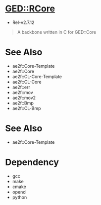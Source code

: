 # [GED::RCore](https://github.com/yuisanae2f/GED_RCore)
- Rel-v2.7.12

> A backbone written in C for GED::Core

# See Also
- ae2f::Core-Template
- ae2f::Core
- ae2f::CL-Core-Template
- ae2f::CL-Core
- ae2f::err
- ae2f::mov
- ae2f::mov2
- ae2f::Bmp
- ae2f::CL-Bmp

# See Also
- ae2f::Core-Template

# Dependency
- gcc
- make
- cmake
- opencl
- python
